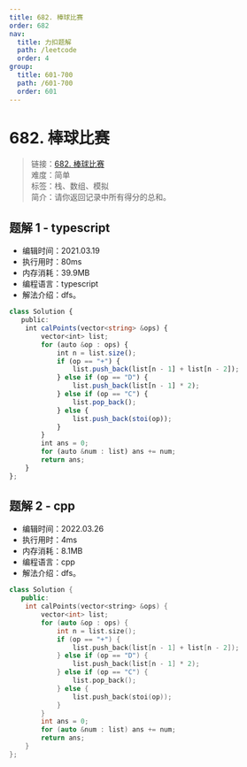 ```yaml
---
title: 682. 棒球比赛
order: 682
nav:
  title: 力扣题解
  path: /leetcode
  order: 4
group:
  title: 601-700
  path: /601-700
  order: 601
---
```


# 682. 棒球比赛

> 链接：[682. 棒球比赛](https://leetcode-cn.com/problems/baseball-game/)  
> 难度：简单  
> 标签：栈、数组、模拟  
> 简介：请你返回记录中所有得分的总和。

## 题解 1 - typescript

- 编辑时间：2021.03.19
- 执行用时：80ms
- 内存消耗：39.9MB
- 编程语言：typescript
- 解法介绍：dfs。

```typescript
class Solution {
   public:
    int calPoints(vector<string> &ops) {
        vector<int> list;
        for (auto &op : ops) {
            int n = list.size();
            if (op == "+") {
                list.push_back(list[n - 1] + list[n - 2]);
            } else if (op == "D") {
                list.push_back(list[n - 1] * 2);
            } else if (op == "C") {
                list.pop_back();
            } else {
                list.push_back(stoi(op));
            }
        }
        int ans = 0;
        for (auto &num : list) ans += num;
        return ans;
    }
};
```

## 题解 2 - cpp

- 编辑时间：2022.03.26
- 执行用时：4ms
- 内存消耗：8.1MB
- 编程语言：cpp
- 解法介绍：dfs。

```cpp
class Solution {
   public:
    int calPoints(vector<string> &ops) {
        vector<int> list;
        for (auto &op : ops) {
            int n = list.size();
            if (op == "+") {
                list.push_back(list[n - 1] + list[n - 2]);
            } else if (op == "D") {
                list.push_back(list[n - 1] * 2);
            } else if (op == "C") {
                list.pop_back();
            } else {
                list.push_back(stoi(op));
            }
        }
        int ans = 0;
        for (auto &num : list) ans += num;
        return ans;
    }
};
```

